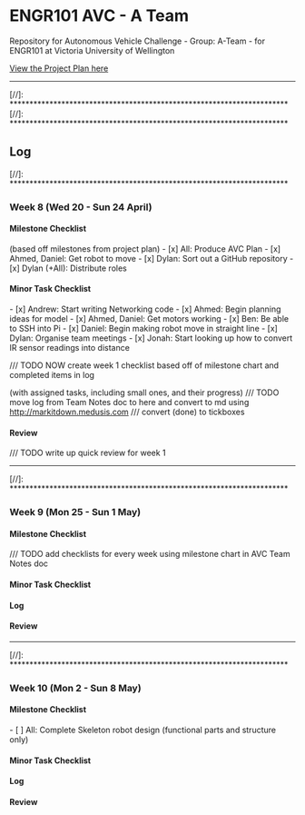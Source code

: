 # ENGR101 AVC - A Team
Repository for Autonomous Vehicle Challenge - Group: A-Team - for ENGR101 at Victoria University of Wellington

[View the Project Plan here](https://docs.google.com/document/d/1PGjWPlpUhXjcqqKfF3nAxugpQDZaEifs_aqTZwUoJcg/pub)



[//]: **********************************************************************
[//]: **********************************************************************
<hr>
[//]: **********************************************************************
[//]: **********************************************************************


[//]: **********************************************************************
<h2>Log</h2>
[//]: **********************************************************************



<h3>Week 8 (Wed 20 - Sun 24 April)</h3>

<h4>Milestone Checklist</h4>
(based off milestones from project plan)
- [x] All: Produce AVC Plan
- [x] Ahmed, Daniel: Get robot to move
- [x] Dylan: Sort out a GitHub repository
- [x] Dylan (+All): Distribute roles

<h4>Minor Task Checklist</h4>
- [x] Andrew: Start writing Networking code
- [x] Ahmed: Begin planning ideas for model
- [x] Ahmed, Daniel: Get motors working
- [x] Ben: Be able to SSH into Pi
- [x] Daniel: Begin making robot move in straight line
- [x] Dylan: Organise team meetings
- [x] Jonah: Start looking up how to convert IR sensor readings into distance

/// TODO NOW create week 1 checklist based off of milestone chart and completed items in log

(with assigned tasks, including small ones, and their progress)
/// TODO move log from Team Notes doc to here and convert to md using http://markitdown.medusis.com
/// convert (done) to tickboxes

<h4>Review</h4>
/// TODO write up quick review for week 1



[//]: **********************************************************************
<hr>
[//]: **********************************************************************



<h3>Week 9 (Mon 25 - Sun 1 May)</h3>

<h4>Milestone Checklist</h4>
/// TODO add checklists for every week using milestone chart in AVC Team Notes doc

<h4>Minor Task Checklist</h4>

<h4>Log</h4>

<h4>Review</h4>



[//]: **********************************************************************
<hr>
[//]: **********************************************************************



<h3>Week 10 (Mon 2 - Sun 8 May)</h3>

<h4>Milestone Checklist</h4>
- [ ] All: Complete Skeleton robot design (functional parts and structure only)

<h4>Minor Task Checklist</h4>

<h4>Log</h4>

<h4>Review</h4>
